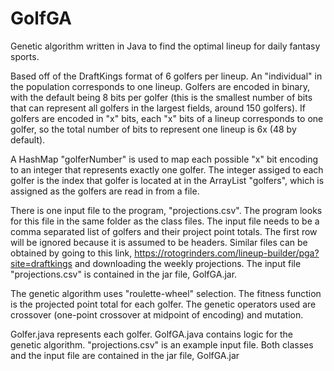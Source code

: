 # GolfGA
Genetic algorithm written in Java to find the optimal lineup for daily fantasy sports.

Based off of the DraftKings format of 6 golfers per lineup. An "individual" in the population corresponds to one lineup. Golfers are encoded in binary, with the default being 8 bits per golfer (this is the smallest number of bits that can represent all golfers in the largest fields, around 150 golfers). If golfers are encoded in "x" bits, each "x" bits of a lineup corresponds to one golfer, so the total number of bits to represent one lineup is 6x (48 by default). 

A HashMap "golferNumber" is used to map each possible "x" bit encoding to an integer that represents exactly one golfer. The integer assiged to each golfer is the index that golfer is located at in the ArrayList "golfers", which is assigned as the golfers are read in from a file.

There is one input file to the program, "projections.csv". The program looks for this file in the same folder as the class files. The input file needs to be a comma separated list of golfers and their project point totals. The first row will be ignored because it is assumed to be headers. Similar files can be obtained by going to this link, https://rotogrinders.com/lineup-builder/pga?site=draftkings and downloading the weekly projections. The input file "projections.csv" is contained in the jar file, GolfGA.jar.

The genetic algorithm uses "roulette-wheel" selection. The fitness function is the projected point total for each golfer. The genetic operators used are crossover (one-point crossover at midpoint of encoding) and mutation.

Golfer.java represents each golfer. GolfGA.java contains logic for the genetic algorithm. "projections.csv" is an example input file. Both classes and the input file are contained in the jar file, GolfGA.jar
